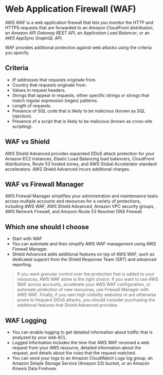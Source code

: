 # Web Application Firewall (WAF)

AWS WAF is a web application firewall that lets you monitor the HTTP and HTTPS requests that are forwarded to an _Amazon CloudFront distribution_, an _Amazon API Gateway REST API_, an _Application Load Balancer_, or an _AWS AppSync GraphQL API_.

WAF provides additional protection against web attacks using the criteria you specify.

## Criteria

- IP addresses that requests originate from.
- Country that requests originate from.
- Values in request headers.
- Strings that appear in requests, either specific strings or strings that match regular expression (regex) patterns.
- Length of requests.
- Presence of SQL code that is likely to be malicious (known as SQL injection).
- Presence of a script that is likely to be malicious (known as cross-site scripting).

## WAF vs Shield

AWS Shield Advanced provides expanded DDoS attack protection for your Amazon EC2 instances, Elastic Load Balancing load balancers, CloudFront distributions, Route 53 hosted zones, and AWS Global Accelerator standard accelerators. AWS Shield Advanced incurs additional charges.

## WAF vs Firewall Manager

AWS Firewall Manager simplifies your administration and maintenance tasks across multiple accounts and resources for a variety of protections, including AWS WAF, AWS Shield Advanced, Amazon VPC security groups, AWS Network Firewall, and Amazon Route 53 Resolver DNS Firewall.

## Which one should I choose

- Start with WAF
- You can automate and then simplify AWS WAF management using AWS Firewall Manager. 
- Shield Advanced adds additional features on top of AWS WAF, such as dedicated support from the Shield Response Team (SRT) and advanced reporting.

> If you want granular control over the protection that is added to your resources, AWS WAF alone is the right choice. If you want to use AWS WAF across accounts, accelerate your AWS WAF configuration, or automate protection of new resources, use Firewall Manager with AWS WAF.
> Finally, if you own high visibility websites or are otherwise prone to frequent DDoS attacks, you should consider purchasing the additional features that Shield Advanced provides.

## WAF Logging 
- You can enable logging to get detailed information about traffic that is analyzed by your web ACL.
- Logged information includes the time that AWS WAF received a web request from your AWS resource, detailed information about the request, and details about the rules that the request matched. 
- You can send your logs to an Amazon CloudWatch Logs log group, an Amazon Simple Storage Service (Amazon S3) bucket, or an Amazon Kinesis Data Firehose.
